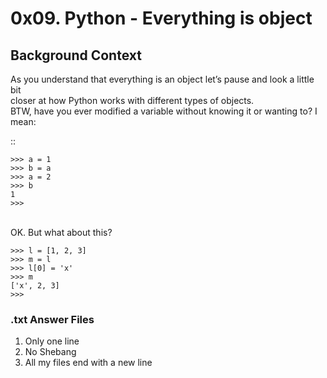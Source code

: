 # 0x09. Python - Everything is object

Background Context
--------------------

As you understand that everything is an object let’s pause and look a little bit <br>
closer at how Python works with different types of objects.
<br>
BTW, have you ever modified a variable without knowing it or wanting to? I mean:<br>

::

	>>> a = 1
	>>> b = a
	>>> a = 2
	>>> b
	1
	>>>

<br>
OK. But what about this?
<br>

	>>> l = [1, 2, 3]
	>>> m = l
	>>> l[0] = 'x'
	>>> m
	['x', 2, 3]
	>>> 

### .txt Answer Files
1. Only one line
2. No Shebang
3. All my files end with a new line
